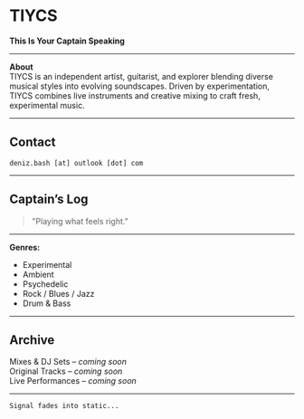 # TIYCS  
**This Is Your Captain Speaking**  

---

**About**  
TIYCS is an independent artist, guitarist, and explorer blending diverse musical styles into evolving soundscapes. Driven by experimentation, TIYCS combines live instruments and creative mixing to craft fresh, experimental music.

---

## Contact  
`deniz.bash [at] outlook [dot] com`

---

## Captain’s Log  
> "Playing what feels right."  

---

**Genres:**  
- Experimental
- Ambient
- Psychedelic
- Rock / Blues / Jazz
- Drum & Bass

---

## Archive  
Mixes & DJ Sets – *coming soon*  
Original Tracks – *coming soon*  
Live Performances – *coming soon*  

---

`Signal fades into static...`  
